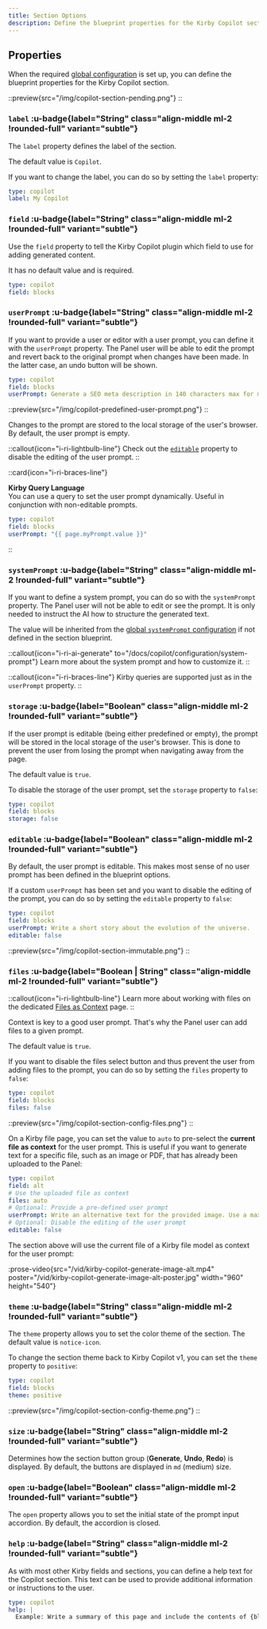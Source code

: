 ```yaml
---
title: Section Options
description: Define the blueprint properties for the Kirby Copilot section, like the user prompt.
---
```


## Properties

When the required [global configuration](/docs/copilot/configuration/global) is set up, you can define the blueprint properties for the Kirby Copilot section.

::preview{src="/img/copilot-section-pending.png"}
::

### `label` :u-badge{label="String" class="align-middle ml-2 !rounded-full" variant="subtle"}

The `label` property defines the label of the section.

The default value is `Copilot`.

If you want to change the label, you can do so by setting the `label` property:

```yaml [sections/copilot.yml]
type: copilot
label: My Copilot
```

### `field` :u-badge{label="String" class="align-middle ml-2 !rounded-full" variant="subtle"}

Use the `field` property to tell the Kirby Copilot plugin which field to use for adding generated content.

It has no default value and is required.

```yaml [sections/copilot.yml]
type: copilot
field: blocks
```

### `userPrompt` :u-badge{label="String" class="align-middle ml-2 !rounded-full" variant="subtle"}

If you want to provide a user or editor with a user prompt, you can define it with the `userPrompt` property. The Panel user will be able to edit the prompt and revert back to the original prompt when changes have been made. In the latter case, an undo button will be shown.

```yaml [sections/copilot.yml]
type: copilot
field: blocks
userPrompt: Generate a SEO meta description in 140 characters max for my article "{title}":\n{text}'
```

::preview{src="/img/copilot-predefined-user-prompt.png"}
::

Changes to the prompt are stored to the local storage of the user's browser. By default, the user prompt is empty.

::callout{icon="i-ri-lightbulb-line"}
Check out the [`editable`](#editable) property to disable the editing of the user prompt.
::

::card{icon="i-ri-braces-line"}

**Kirby Query Language**<br>
You can use a query to set the user prompt dynamically. Useful in conjunction with non-editable prompts.

```yaml [sections/copilot.yml]
type: copilot
field: blocks
userPrompt: "{{ page.myPrompt.value }}"
```

::

### `systemPrompt` :u-badge{label="String" class="align-middle ml-2 !rounded-full" variant="subtle"}

If you want to define a system prompt, you can do so with the `systemPrompt` property. The Panel user will not be able to edit or see the prompt. It is only needed to instruct the AI how to structure the generated text.

The value will be inherited from the [global `systemPrompt` configuration](/docs/copilot/configuration/global#systemprompt) if not defined in the section blueprint.

::callout{icon="i-ri-ai-generate" to="/docs/copilot/configuration/system-prompt"}
Learn more about the system prompt and how to customize it.
::

::callout{icon="i-ri-braces-line"}
Kirby queries are supported just as in the `userPrompt` property.
::

### `storage` :u-badge{label="Boolean" class="align-middle ml-2 !rounded-full" variant="subtle"}

If the user prompt is editable (being either predefined or empty), the prompt will be stored in the local storage of the user's browser. This is done to prevent the user from losing the prompt when navigating away from the page.

The default value is `true`.

To disable the storage of the user prompt, set the `storage` property to `false`:

```yaml [sections/copilot.yml]
type: copilot
field: blocks
storage: false
```

### `editable` :u-badge{label="Boolean" class="align-middle ml-2 !rounded-full" variant="subtle"}

By default, the user prompt is editable. This makes most sense of no user prompt has been defined in the blueprint options.

If a custom `userPrompt` has been set and you want to disable the editing of the prompt, you can do so by setting the `editable` property to `false`:

```yaml [sections/copilot.yml]
type: copilot
field: blocks
userPrompt: Write a short story about the evolution of the universe.
editable: false
```

::preview{src="/img/copilot-section-immutable.png"}
::

### `files` :u-badge{label="Boolean | String" class="align-middle ml-2 !rounded-full" variant="subtle"}

::callout{icon="i-ri-lightbulb-line"}
Learn more about working with files on the dedicated [Files as Context](/docs/copilot/usage/files) page.
::

Context is key to a good user prompt. That's why the Panel user can add files to a given prompt.

The default value is `true`.

If you want to disable the files select button and thus prevent the user from adding files to the prompt, you can do so by setting the `files` property to `false`:

```yaml [sections/copilot.yml]
type: copilot
field: blocks
files: false
```

::preview{src="/img/copilot-section-config-files.png"}
::

On a Kirby file page, you can set the value to `auto` to pre-select the **current file as context** for the user prompt. This is useful if you want to generate text for a specific file, such as an image or PDF, that has already been uploaded to the Panel:

```yaml [sections/copilot.yml]
type: copilot
field: alt
# Use the uploaded file as context
files: auto
# Optional: Provide a pre-defined user prompt
userPrompt: Write an alternative text for the provided image. Use a maximum of 10 words.
# Optional: Disable the editing of the user prompt
editable: false
```

The section above will use the current file of a Kirby file model as context for the user prompt:

:prose-video{src="/vid/kirby-copilot-generate-image-alt.mp4" poster="/vid/kirby-copilot-generate-image-alt-poster.jpg" width="960" height="540"}

### `theme` :u-badge{label="String" class="align-middle ml-2 !rounded-full" variant="subtle"}

The `theme` property allows you to set the color theme of the section. The default value is `notice-icon`.

To change the section theme back to Kirby Copilot v1, you can set the `theme` property to `positive`:

```yaml [sections/copilot.yml]
type: copilot
field: blocks
theme: positive
```

::preview{src="/img/copilot-section-config-theme.png"}
::

### `size` :u-badge{label="String" class="align-middle ml-2 !rounded-full" variant="subtle"}

Determines how the section button group (**Generate**, **Undo**, **Redo**) is displayed. By default, the buttons are displayed in `md` (medium) size.

### `open` :u-badge{label="Boolean" class="align-middle ml-2 !rounded-full" variant="subtle"}

The `open` property allows you to set the initial state of the prompt input accordion. By default, the accordion is closed.

### `help` :u-badge{label="String" class="align-middle ml-2 !rounded-full" variant="subtle"}

As with most other Kirby fields and sections, you can define a help text for the Copilot section. This text can be used to provide additional information or instructions to the user.

```yaml [sections/copilot.yml]
type: copilot
help: |
  Example: Write a summary of this page and include the contents of {blocks}.
```
